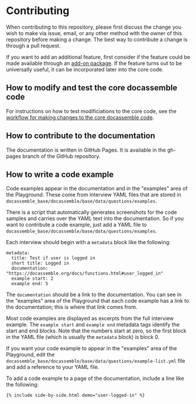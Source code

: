 # Contributing

When contributing to this repository, please first discuss the change
you wish to make via issue, email, or any other method with the owner
of this repository before making a change.  The best way to contribute
a change is through a pull request.

If you want to add an additional feature, first consider if the
feature could be made available through an [add-on
package](https://docassemble.org/docs/packages.html).  If the feature
turns out to be universally useful, it can be incorporated later into
the core code.

## How to modify and test the core docassemble code

For instructions on how to test modificiations to the core code, see the
[workflow for making changes to the core docassemble code](https://docassemble.org/docs/development.html#core).

## How to contribute to the documentation

The documentation is written in GitHub Pages.  It is available in the
gh-pages branch of the GitHub repository.

## How to write a code example

Code examples appear in the documentation and in the "examples" area
of the Playground.  These come from interview YAML files that are
stored in `docassemble_base/docassemble/base/data/questions/examples`.

There is a script that automatically generates screenshots for the
code samples and carries over the YAML text into the documentation.
So if you want to contribute a code example, just add a YAML file to
`docassemble_base/docassemble/base/data/questions/examples`.

Each interview should begin with a `metadata` block like the
following:

    metadata:
      title: Test if user is logged in
      short title: Logged in
      documentation: "https://docassemble.org/docs/functions.html#user_logged_in"
      example start: 2
      example end: 5

The `documentation` should be a link to the documentation.  You can
see in the "examples" area of the Playground that each code example
has a link to the documentation; this is where that link comes from.

Most code examples are displayed as excerpts from the full interview
example.  The `example start` and `example end` metadata tags identify
the start and end blocks.  Note that the numbers start at zero, so the
first block in the YAML file (which is usually the `metadata` block)
is block 0.

If you want your code example to appear in the "examples" area of the
Playground, edit the
`docassemble_base/docassemble/base/data/questions/example-list.yml`
file and add a reference to your YAML file.

To add a code example to a page of the documentation, include a line
like the following:

    {% include side-by-side.html demo="user-logged-in" %}
